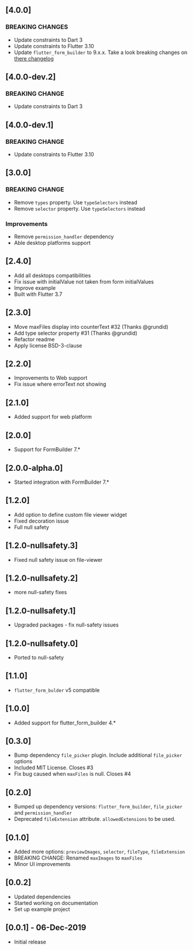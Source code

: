 ## [4.0.0]

### BREAKING CHANGES

* Update constraints to Dart 3
* Update constraints to Flutter 3.10
* Update `flutter_form_builder` to 9.x.x. Take a look breaking changes on [there changelog](https://pub.dev/packages/flutter_form_builder/changelog#900)


## [4.0.0-dev.2]

### BREAKING CHANGE

* Update constraints to Dart 3

## [4.0.0-dev.1]

### BREAKING CHANGE

* Update constraints to Flutter 3.10

## [3.0.0]

### BREAKING CHANGE

* Remove `types` property. Use `typeSelectors` instead
* Remove `selector` property. Use `typeSelectors` instead

### Improvements

* Remove `permission_handler` dependency
* Able desktop platforms support

## [2.4.0]

* Add all desktops compatibilities
* Fix issue with initialValue not taken from form initialValues
* Improve example
* Built with Flutter 3.7

## [2.3.0]

* Move maxFiles display into counterText #32 (Thanks @grundid)
* Add type selector property #31 (Thanks @grundid)
* Refactor readme
* Apply license BSD-3-clause

## [2.2.0]

* Improvements to Web support
* Fix issue where errorText not showing

## [2.1.0]

* Added support for web platform

## [2.0.0]

* Support for FormBuilder 7.*

## [2.0.0-alpha.0]

* Started integration with FormBuilder 7.*

## [1.2.0]

* Add option to define custom file viewer widget
* Fixed decoration issue
* Full null safety

## [1.2.0-nullsafety.3]

* Fixed null safety issue on file-viewer

## [1.2.0-nullsafety.2]

* more null-safety fixes

## [1.2.0-nullsafety.1]

* Upgraded packages - fix null-safety issues

## [1.2.0-nullsafety.0]

* Ported to null-safety

## [1.1.0]

* `flutter_form_bulder` v5 compatible

## [1.0.0]

* Added support for flutter_form_builder 4.*

## [0.3.0]

* Bump dependency `file_picker` plugin. Include additional `file_picker` options
* Included MIT License. Closes #3
* Fix bug caused when `maxFiles` is null. Closes #4

## [0.2.0]

* Bumped up dependency versions: `flutter_form_builder`, `file_picker` and `permission_handler`
* Deprecated `fileExtension` attribute. `allowedExtensions` to be used.

## [0.1.0]

* Added more options: `previewImages`, `selector`, `fileType`, `fileExtension`
* BREAKING CHANGE: Renamed `maxImages` to `maxFiles`
* Minor UI improvements

## [0.0.2]

* Updated dependencies
* Started working on documentation
* Set up example project

## [0.0.1] - 06-Dec-2019

* Initial release

